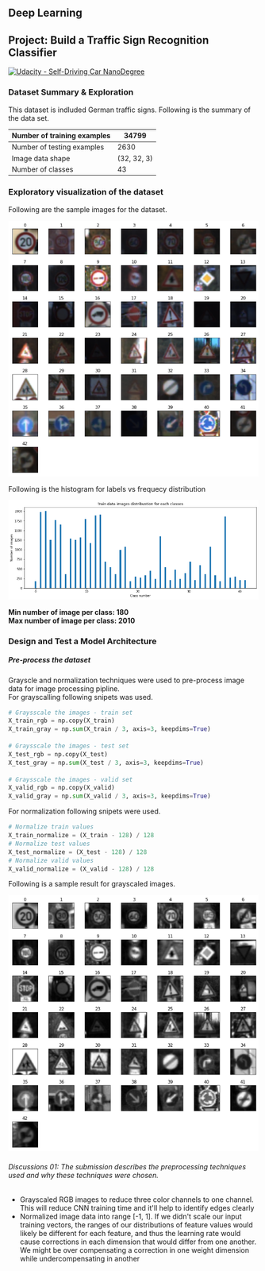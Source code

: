 Deep Learning
---
## Project: Build a Traffic Sign Recognition Classifier
[![Udacity - Self-Driving Car NanoDegree](https://s3.amazonaws.com/udacity-sdc/github/shield-carnd.svg)](http://www.udacity.com/drive)

### Dataset Summary & Exploration
This dataset is indluded German traffic signs. Following is the summary of the data set.

Number of training examples |34799|
----------------------------|------|
Number of testing examples |2630 |
Image data shape |(32, 32, 3)|
Number of classes |43|

### Exploratory visualization of the dataset

Following are the sample images for the dataset.

![](resources/all-data-rgb.png)

Following is the histogram for labels vs frequecy distribution

![](resources/provided-data-histogram.png )

**Min number of image per class:  180**    
**Max number of image per class:  2010**


### Design and Test a Model Architecture

##### Pre-process the dataset 

Grayscle and normalization techniques were used to pre-process image data for image processing pipline.  
For grayscalling following snipets was used.

```python
# Graysscale the images - train set
X_train_rgb = np.copy(X_train)
X_train_gray = np.sum(X_train / 3, axis=3, keepdims=True)

# Graysscale the images - test set
X_test_rgb = np.copy(X_test)
X_test_gray = np.sum(X_test / 3, axis=3, keepdims=True)

# Graysscale the images - valid set
X_valid_rgb = np.copy(X_valid)
X_valid_gray = np.sum(X_valid / 3, axis=3, keepdims=True)

```

For normalization following snipets were used.  

```python
# Normalize train values
X_train_normalize = (X_train - 128) / 128
# Normalize test values
X_test_normalize = (X_test - 128) / 128
# Normalize valid values
X_valid_normalize = (X_valid - 128) / 128

```
Following is a sample result for grayscaled images.

![](resources/all-data-gray.png)

###### Discussions 01: The submission describes the preprocessing techniques used and why these techniques were chosen.
* Grayscaled RGB images to reduce three color channels to one channel. This will reduce CNN training time and it'll help to identify edges clearly
* Normalized image data into range [-1, 1]. If we didn't scale our input training vectors, the ranges of our distributions of feature values would likely be different for each feature, and thus the learning rate would cause corrections in each dimension that would differ from one another. We might be over compensating a correction in one weight dimension while undercompensating in another

